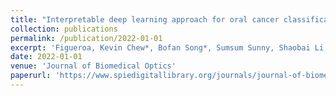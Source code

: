 ```yaml
---
title: "Interpretable deep learning approach for oral cancer classification using guided attention inference network"
collection: publications
permalink: /publication/2022-01-01
excerpt: 'Figueroa, Kevin Chew*, Bofan Song*, Sumsum Sunny, Shaobai Li, Keerthi Gurushanth, Pramila Mendonca, Nirza Mukhia et al. "Interpretable deep learning approach for oral cancer classification using guided attention inference network." Journal of biomedical optics 27, no. 1 (2022): 015001-015001.'
date: 2022-01-01
venue: 'Journal of Biomedical Optics'
paperurl: 'https://www.spiedigitallibrary.org/journals/journal-of-biomedical-optics/volume-27/issue-1/015001/Interpretable-deep-learning-approach-for-oral-cancer-classification-using-guided/10.1117/1.JBO.27.1.015001.full'
---
```


